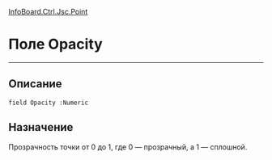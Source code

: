 ﻿---
Link: InfoBoard.Ctrl.Jsc.Point.@Opacity
---

<!---  Навигация
[Имя проекта](#) :
-->
[InfoBoard.Ctrl.Jsc.Point](Default)

# Поле Opacity
---

## Описание

    field Opacity :Numeric

<!--
## Аргументы{#Args}

### Аргумент1

Описание аргумента 1
-->

## Назначение

Прозрачность точки от 0 до 1, где 0 — прозрачный, а 1 — сплошной.

<!--
## Пример

    Opacity...
-->

